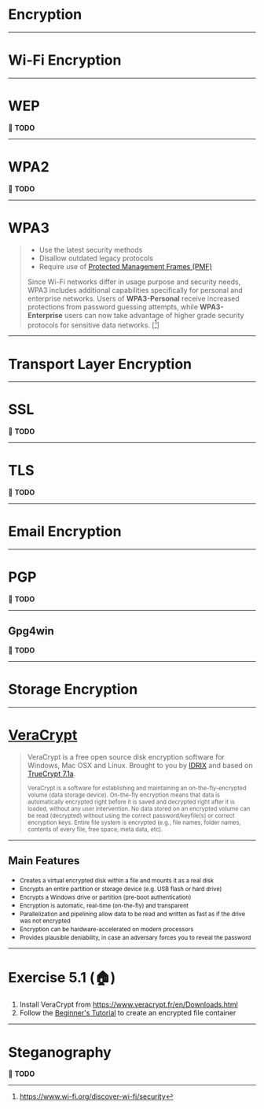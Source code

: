 <!-- $theme: gaia -->

<!-- $size: 16:9 -->

<!-- page_number: true -->

<!-- footer: Copyright (c) by Bjoern Kimminich | Licensed under CC-BY-SA 4.0 -->

# Encryption

---

# Wi-Fi Encryption

---

# WEP

:wrench: **TODO**

---

# WPA2

:wrench: **TODO**

---

# WPA3

> * Use the latest security methods
> * Disallow outdated legacy protocols
> * Require use of [Protected Management Frames (PMF)](https://www.wi-fi.org/knowledge-center/faq/what-are-protected-management-frames)
>
> Since Wi-Fi networks differ in usage purpose and security needs, WPA3 includes additional capabilities specifically for personal and enterprise networks. Users of **WPA3-Personal** receive increased protections from password guessing attempts, while **WPA3-Enterprise** users can now take advantage of higher grade security protocols for sensitive data networks. \[[^3]\]

[^3]: https://www.wi-fi.org/discover-wi-fi/security

---

# Transport Layer Encryption

---

# SSL

:wrench: **TODO**

---

# TLS

:wrench: **TODO**

---

# Email Encryption

---

# PGP

:wrench: **TODO**

---

## Gpg4win

:wrench: **TODO**

---

# Storage Encryption

---

# [VeraCrypt](https://www.veracrypt.fr)

> VeraCrypt is a free open source disk encryption software for Windows, Mac OSX and Linux. Brought to you by [IDRIX](https://www.idrix.fr) and based on [TrueCrypt 7.1a](http://truecrypt.sourceforge.net/).
>
> <small>VeraCrypt is a software for establishing and maintaining an on-the-fly-encrypted volume (data storage device). On-the-fly encryption means that data is automatically encrypted right before it is saved and decrypted right after it is loaded, without any user intervention. No data stored on an encrypted volume can be read (decrypted) without using the correct password/keyfile(s) or correct encryption keys. Entire file system is encrypted (e.g., file names, folder names, contents of every file, free space, meta data, etc).</small>

---

## Main Features

* <small>Creates a virtual encrypted disk within a file and mounts it as a real disk</small>
* <small>Encrypts an entire partition or storage device (e.g. USB flash or hard drive)</small>
* <small>Encrypts a Windows drive or partition (pre-boot authentication)</small>
* <small>Encryption is automatic, real-time (on-the-fly) and transparent</small>
* <small>Parallelization and pipelining allow data to be read and written as fast as if the drive was not encrypted</small>
* <small>Encryption can be hardware-accelerated on modern processors</small>
* <small>Provides plausible deniability, in case an adversary forces you to reveal the password</small>

---

# Exercise 5.1 (:house:)

1. Install VeraCrypt from <https://www.veracrypt.fr/en/Downloads.html>
2. Follow the [Beginner's Tutorial](https://www.veracrypt.fr/en/Beginner%27s%20Tutorial.html) to create an encrypted file container

---

# Steganography

:wrench: **TODO**
